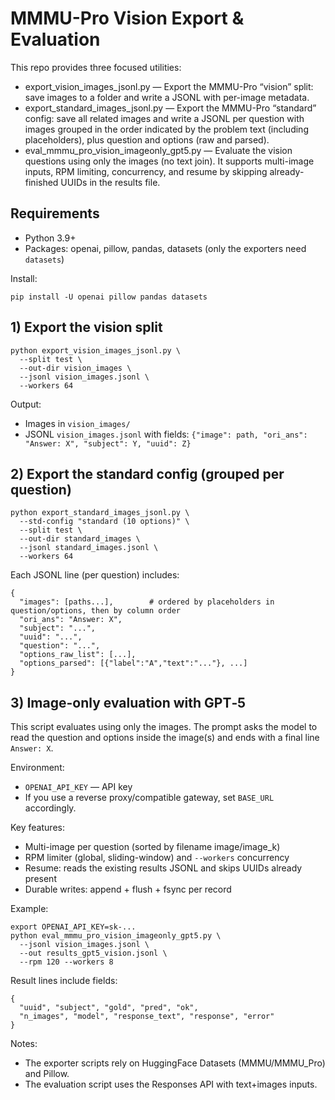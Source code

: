 # MMMU-Pro Vision Export & Evaluation

This repo provides three focused utilities:

- export_vision_images_jsonl.py — Export the MMMU-Pro “vision” split: save images to a folder and write a JSONL with per-image metadata.
- export_standard_images_jsonl.py — Export the MMMU-Pro “standard” config: save all related images and write a JSONL per question with images grouped in the order indicated by the problem text (including placeholders), plus question and options (raw and parsed).
- eval_mmmu_pro_vision_imageonly_gpt5.py — Evaluate the vision questions using only the images (no text join). It supports multi-image inputs, RPM limiting, concurrency, and resume by skipping already-finished UUIDs in the results file.

## Requirements

- Python 3.9+
- Packages: openai, pillow, pandas, datasets (only the exporters need `datasets`)

Install:

```
pip install -U openai pillow pandas datasets
```

## 1) Export the vision split

```
python export_vision_images_jsonl.py \
  --split test \
  --out-dir vision_images \
  --jsonl vision_images.jsonl \
  --workers 64
```

Output:
- Images in `vision_images/`
- JSONL `vision_images.jsonl` with fields: `{"image": path, "ori_ans": "Answer: X", "subject": Y, "uuid": Z}`

## 2) Export the standard config (grouped per question)

```
python export_standard_images_jsonl.py \
  --std-config "standard (10 options)" \
  --split test \
  --out-dir standard_images \
  --jsonl standard_images.jsonl \
  --workers 64
```

Each JSONL line (per question) includes:
```
{
  "images": [paths...],        # ordered by placeholders in question/options, then by column order
  "ori_ans": "Answer: X",
  "subject": "...",
  "uuid": "...",
  "question": "...",
  "options_raw_list": [...],
  "options_parsed": [{"label":"A","text":"..."}, ...]
}
```

## 3) Image-only evaluation with GPT‑5

This script evaluates using only the images. The prompt asks the model to read the question and options inside the image(s) and ends with a final line `Answer: X`.

Environment:
- `OPENAI_API_KEY` — API key
- If you use a reverse proxy/compatible gateway, set `BASE_URL` accordingly.

Key features:
- Multi-image per question (sorted by filename image/image_k)
- RPM limiter (global, sliding-window) and `--workers` concurrency
- Resume: reads the existing results JSONL and skips UUIDs already present
- Durable writes: append + flush + fsync per record

Example:
```
export OPENAI_API_KEY=sk-...
python eval_mmmu_pro_vision_imageonly_gpt5.py \
  --jsonl vision_images.jsonl \
  --out results_gpt5_vision.jsonl \
  --rpm 120 --workers 8
```

Result lines include fields:
```
{
  "uuid", "subject", "gold", "pred", "ok",
  "n_images", "model", "response_text", "response", "error"
}
```

Notes:
- The exporter scripts rely on HuggingFace Datasets (MMMU/MMMU_Pro) and Pillow.
- The evaluation script uses the Responses API with text+images inputs.
